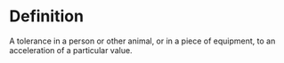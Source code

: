 # Definition

A tolerance in a person or other animal, or in a piece of equipment, to
an acceleration of a particular value.
